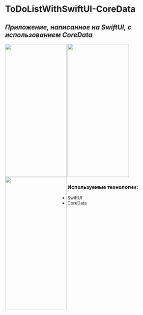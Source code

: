 # ToDoListWithSwiftUI-CoreData

## _Приложение, написанное на SwiftUI, с использованием CoreData_  

<p>
<img align="left" width="200" height="433" src="https://user-images.githubusercontent.com/73827426/174484659-3c6f18cd-ddbf-49a4-941b-ff76d5e99dd5.png">
    <img align="center" width="200" height="433" src="https://user-images.githubusercontent.com/73827426/174484666-1e6b4606-5a96-4b78-bf7c-f73b689940bc.png"> 
    <img align="left" width="200" height="433" src="https://user-images.githubusercontent.com/73827426/174484673-eab3842e-8a4b-4523-8906-7cdb31cfb24c.png">

</p>

<p>
    
### Используемые технологии:  
  
- SwiftUI
- CoreData
</p>
